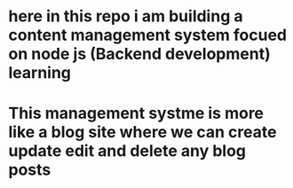 # here in this repo i am building a content management system focued on node js (Backend development) learning

# This management systme is more like a blog site where we can create update edit and delete any blog posts

